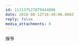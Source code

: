 ```yaml
---
id: 111137527879444806
date: 2010-08-12T16:49:00.000Z
reply: false
media_attachments: 0
---
```


保爷 ​​​​

